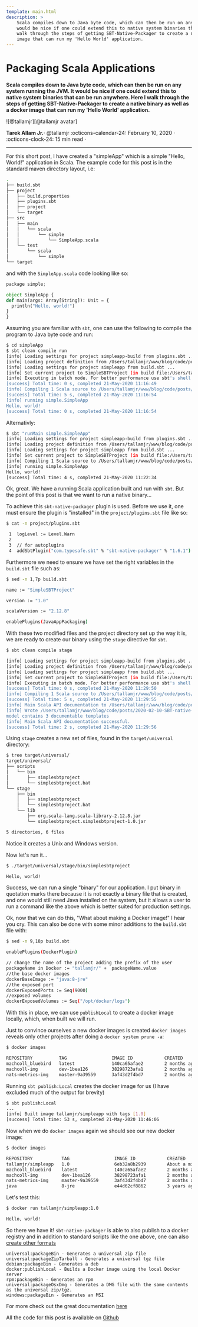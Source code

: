 ```yaml
---
template: main.html
description: >
    Scala compiles down to Java byte code, which can then be run on any system running the JVM. It
    would be nice if one could extend this to native system binaries that can be run anywhere. Here I
    walk through the steps of getting SBT-Native-Packager to create a native binary as well as a docker
    image that can run my 'Hello World' application.
---
```


# Packaging Scala Applications

__Scala compiles down to Java byte code, which can then be run on any system running the JVM. It
would be nice if one could extend this to native system binaries that can be run anywhere. Here I
walk through the steps of getting SBT-Native-Packager to create a native binary as well as a docker
image that can run my 'Hello World' application.__

<aside class="mdx-author" markdown>
![@tallamjr][@tallamjr avatar]

<span>__Tarek Allam Jr.__· @tallamjr</span>
<span>
:octicons-calendar-24: February 10, 2020 ·
:octicons-clock-24: 15 min read ·
</span>
</aside>

  [@tallamjr avatar]: https://avatars.githubusercontent.com/tallamjr

---

For this short post, I have created a "simpleApp" which is a simple "Hello, World!" application in
Scala. The example code for this post is in the standard maven directory layout, i.e:

```bash
.
├── build.sbt
├── project
│   ├── build.properties
│   ├── plugins.sbt
│   ├── project
│   └── target
├── src
│   ├── main
│   │   └── scala
│   │       └── simple
│   │           └── SimpleApp.scala
│   └── test
│       └── scala
│           └── simple
└── target

```

and with the `SimpleApp.scala` code looking like so:

```python
package simple;

object SimpleApp {
def main(args: Array[String]): Unit = {
  println("Hello, world!")
}
}

```

Assuming you are familiar with `sbt`, one can use the following to compile the program to
Java byte code and run:

```bash
$ cd simpleApp
$ sbt clean compile run
[info] Loading settings for project simpleapp-build from plugins.sbt ...
[info] Loading project definition from /Users/tallamjr/www/blog/code/posts/2020-02-10-SBT-native-packaging/simpleApp/project
[info] Loading settings for project simpleapp from build.sbt ...
[info] Set current project to SimpleSBTProject (in build file:/Users/tallamjr/www/blog/code/posts/2020-02-10-SBT-native-packaging/simpleApp/)
[info] Executing in batch mode. For better performance use sbt's shell
[success] Total time: 0 s, completed 21-May-2020 11:16:49
[info] Compiling 1 Scala source to /Users/tallamjr/www/blog/code/posts/2020-02-10-SBT-native-packaging/simpleApp/target/scala-2.12/classes ...
[success] Total time: 5 s, completed 21-May-2020 11:16:54
[info] running simple.SimpleApp
Hello, world!
[success] Total time: 0 s, completed 21-May-2020 11:16:54
```
Alternativly:

```bash
$ sbt "runMain simple.SimpleApp"
[info] Loading settings for project simpleapp-build from plugins.sbt ...
[info] Loading project definition from /Users/tallamjr/www/blog/code/posts/2020-02-10-SBT-native-packaging/simpleApp/project
[info] Loading settings for project simpleapp from build.sbt ...
[info] Set current project to SimpleSBTProject (in build file:/Users/tallamjr/www/blog/code/posts/2020-02-10-SBT-native-packaging/simpleApp/)
[info] Compiling 1 Scala source to /Users/tallamjr/www/blog/code/posts/2020-02-10-SBT-native-packaging/simpleApp/target/scala-2.12/classes ...
[info] running simple.SimpleApp
Hello, world!
[success] Total time: 4 s, completed 21-May-2020 11:22:34

```

Ok, great. We have a running Scala application built and run with `sbt`. But the point of this post
is that we want to run a native binary...

To achieve this `sbt-native-packager` plugin is used. Before we use it, one must ensure the plugin
is "installed" in the `project/plugins.sbt` file like so:

```bash
$ cat -n project/plugins.sbt

 1  logLevel := Level.Warn
 2
 3  // for autoplugins
 4  addSbtPlugin("com.typesafe.sbt" % "sbt-native-packager" % "1.6.1")
```

Furthermore we need to ensure we have set the right variables in the `build.sbt` file such as:

```bash
$ sed -n 1,7p build.sbt

name := "SimpleSBTProject"

version := "1.0"

scalaVersion := "2.12.8"

enablePlugins(JavaAppPackaging)
```

With these two modified files and the project directory set up the way it is, we are ready to create
our binary using the `stage` directive for `sbt`.

```bash
$ sbt clean compile stage

[info] Loading settings for project simpleapp-build from plugins.sbt ...
[info] Loading project definition from /Users/tallamjr/www/blog/code/posts/2020-02-10-SBT-native-packaging/simpleApp/project
[info] Loading settings for project simpleapp from build.sbt ...
[info] Set current project to SimpleSBTProject (in build file:/Users/tallamjr/www/blog/code/posts/2020-02-10-SBT-native-packaging/simpleApp/)
[info] Executing in batch mode. For better performance use sbt's shell
[success] Total time: 0 s, completed 21-May-2020 11:29:50
[info] Compiling 1 Scala source to /Users/tallamjr/www/blog/code/posts/2020-02-10-SBT-native-packaging/simpleApp/target/scala-2.12/classes ...
[success] Total time: 5 s, completed 21-May-2020 11:29:55
[info] Main Scala API documentation to /Users/tallamjr/www/blog/code/posts/2020-02-10-SBT-native-packaging/simpleApp/target/scala-2.12/api...
[info] Wrote /Users/tallamjr/www/blog/code/posts/2020-02-10-SBT-native-packaging/simpleApp/target/scala-2.12/simplesbtproject_2.12-1.0.pom
model contains 3 documentable templates
[info] Main Scala API documentation successful.
[success] Total time: 2 s, completed 21-May-2020 11:29:56

```

Using `stage` creates a new set of files, found in the `target/universal` directory:

```bash
$ tree target/universal/
target/universal/
├── scripts
│   └── bin
│       ├── simplesbtproject
│       └── simplesbtproject.bat
└── stage
    ├── bin
    │   ├── simplesbtproject
    │   └── simplesbtproject.bat
    └── lib
        ├── org.scala-lang.scala-library-2.12.8.jar
        └── simplesbtproject.simplesbtproject-1.0.jar

5 directories, 6 files

```

Notice it creates a Unix and Windows version.

Now let's run it...

```bash
$ ./target/universal/stage/bin/simplesbtproject

Hello, world!
```

Success, we can run a single "binary" for our application. I put binary in quotation marks there
because it is not exactly a binary file that is created, and one would still need Java installed on
the system, but it allows a user to run a command like the above which is better suited for
production settings.

Ok, now that we can do this, "What about making a Docker image!" I hear you cry. This can also be
done with some minor additions to the `build.sbt` file with:

```bash
$ sed -n 9,18p build.sbt

enablePlugins(DockerPlugin)

// change the name of the project adding the prefix of the user
packageName in Docker := "tallamjr/" +  packageName.value
//the base docker images
dockerBaseImage := "java:8-jre"
//the exposed port
dockerExposedPorts := Seq(9000)
//exposed volumes
dockerExposedVolumes := Seq("/opt/docker/logs")

```

With this in place, we can use `publishLocal` to create a docker image locally, which, when built we
will run.

Just to convince ourselves a new docker images is created `docker images` reveals only other
projects after doing a `docker system prune -a`:

```bash
$ docker images

REPOSITORY          TAG                 IMAGE ID            CREATED             SIZE
machcoll_bluebird   latest              140ca65afae2        2 months ago        1.15GB
machcoll-img        dev-1bea126         38298723afa1        2 months ago        1.01GB
nats-metrics-img    master-9a39559      3af43d2f4bd7        2 months ago        1.1GB

```

Running `sbt publish:Local` creates the docker image for us (I have excluded much of the output for
brevity)

```bash
$ sbt publish:Local
...
[info] Built image tallamjr/simpleapp with tags [1.0]
[success] Total time: 53 s, completed 21-May-2020 11:46:06
```

Now when we do `docker images` again we should see our new docker image:

```bash
$ docker images

REPOSITORY           TAG                 IMAGE ID            CREATED              SIZE
tallamjr/simpleapp   1.0                 6eb32a8b2939        About a minute ago   317MB
machcoll_bluebird    latest              140ca65afae2        2 months ago         1.15GB
machcoll-img         dev-1bea126         38298723afa1        2 months ago         1.01GB
nats-metrics-img     master-9a39559      3af43d2f4bd7        2 months ago         1.1GB
java                 8-jre               e44d62cf8862        3 years ago          311MB

```

Let's test this:

```bash
$ docker run tallamjr/simpleapp:1.0

Hello, world!
```

So there we have it! `sbt-native-packager` is able to also publish to a docker registry and in
addition to standard scripts like the one above, one can also [create other formats](https://www.scala-sbt.org/sbt-native-packager/gettingstarted.html#create-a-package)

    universal:packageBin - Generates a universal zip file
    universal:packageZipTarball - Generates a universal tgz file
    debian:packageBin - Generates a deb
    docker:publishLocal - Builds a Docker image using the local Docker server
    rpm:packageBin - Generates an rpm
    universal:packageOsxDmg - Generates a DMG file with the same contents as the universal zip/tgz.
    windows:packageBin - Generates an MSI


For more check out the great documentation [here](https://www.scala-sbt.org/sbt-native-packager/index.html)

All the code for this post is available on [Github](https://github.com/tallamjr/blog/tree/master/code/posts)

<!-- {{< figure src="/blog/img/posts/2016-11-12-Matlab-R-Julia-Notebooks/newprojectlist.png" class="alignright">}} -->

<!-- - [Scala and SBT Introduction](#scala) -->
<!-- - [SBT-Native-Packager](#native) -->
<!-- - [Docker](#docker) -->

<!-- ```python -->
<!-- print(f"Numpy: {np.__version__}") -->
<!-- ``` -->

<!-- Say if I said something here -->

<!-- ```bash -->
<!-- $ echo "Hello World!" -->
<!-- ``` -->

<!-- ```scala -->
<!-- println("hello") -->
<!-- def somefunction(col: String) -->

<!-- val mate = Int 5 -->
<!-- ``` -->
<!-- # <a name="matlab"></a>MATLAB -->
